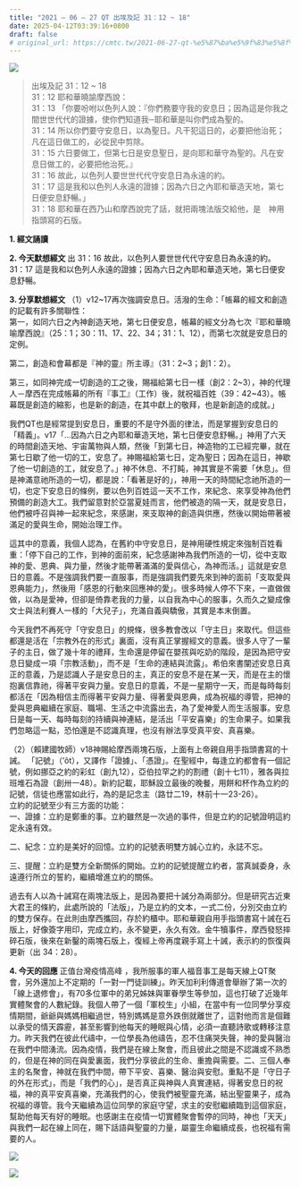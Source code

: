 ```yaml
---
title: "2021 – 06 – 27 QT 出埃及記 31：12 ~ 18"
date: 2025-04-12T03:39:16+0800
draft: false
# original_url: https://cmtc.tw/2021-06-27-qt-%e5%87%ba%e5%9f%83%e5%8f%8a%e8%a8%98-31%ef%bc%9a12-18
---
```


![](/images/qt.jpg)
> 出埃及記 31：12 ~ 18  
> 31：12 耶和華曉諭摩西說：  
> 31：13 「你要吩咐以色列人說：『你們務要守我的安息日；因為這是你我之間世世代代的證據，使你們知道我─耶和華是叫你們成為聖的。  
> 31：14 所以你們要守安息日，以為聖日。凡干犯這日的，必要把他治死；凡在這日做工的，必從民中剪除。  
> 31：15 六日要做工，但第七日是安息聖日，是向耶和華守為聖的。凡在安息日做工的，必要把他治死。』  
> 31：16 故此，以色列人要世世代代守安息日為永遠的約。  
> 31：17 這是我和以色列人永遠的證據；因為六日之內耶和華造天地，第七日便安息舒暢。」  
> 31：18 耶和華在西乃山和摩西說完了話，就把兩塊法版交給他，是　神用指頭寫的石版。

**1. 經文誦讀**

**2.  今天默想經文**
出 31：16 故此，以色列人要世世代代守安息日為永遠的約。  
31：17 這是我和以色列人永遠的證據；因為六日之內耶和華造天地，第七日便安息舒暢。

**3. 分享默想經文**
（1）v12\~17再次強調安息日。活潑的生命：「帳幕的經文和創造的記載有許多關聯性：  
第一，如同六日之內神創造天地，第七日便安息，帳幕的經文分為七次『耶和華曉喻摩西說』（25：1；30：11、17、22、34；31：1、12），而第七次就是安息日的定例。

第二，創造和會幕都是『神的靈』所主導』（31：2\~3；創1：2）。

第三，如同神完成一切創造的工之後，賜福給第七日一樣（創2：2\~3），神的代理人－摩西在完成帳幕的所有『事工』（工作）後，就祝福百姓（39：42\~43）。帳幕既是創造的縮影，也是新的創造，在其中獻上的敬拜，也是新創造的成就。」

我們QT也是經常提到安息日，重要的不是守外面的律法，而是掌握到安息日的「精義」。v17「…因為六日之內耶和華造天地，第七日便安息舒暢。」神用了六天的時間創造天地、宇宙萬物與人類，然後「到第七日，神造物的工已經完畢，就在第七日歇了他一切的工，安息了。神賜福給第七日，定為聖日；因為在這日，神歇了他一切創造的工，就安息了。」神不休息、不打盹，神其實是不需要「休息」。但是神滿意祂所造的一切，都是說：「看著是好的」，神用一天的時間紀念祂所造的一切，也定下安息日的條例，要以色列百姓這一天不工作，來紀念、來享受神為他們預備的創造大工。我們留意對於亞當夏娃而言，他們被造的隔一天，就是安息日，他們被呼召與神一起來紀念，來感謝，來支取神的創造與供應，然後以開始帶著被滿足的愛與生命，開始治理工作。

這其中的意義，我個人認為，在舊約中守安息日，是神用硬性規定來強制百姓看重：「停下自己的工作，到神的面前來，紀念感謝神為我們所造的一切，從中支取神的愛、恩典、與力量，然後才能帶著滿滿的愛與信心，為神而活。」這就是安息日的意義。不是強調我們要一直服事，而是強調我們要先來到神的面前「支取愛與恩典能力」，然後用「感恩的行動來回應神的愛」。很多時候人停不下來，一直做做做，以為是愛神，但卻是倚靠老我的力量，以自我為中心的服事，久而久之變成像文士與法利賽人一樣的「大兒子」，充滿自義與驕傲，其實是本末倒置。

今天我們不再死守「守安息日」的規條，很多教會改以「守主日」來取代。但這些都還是活在「宗教外在的形式」裏面，沒有真正掌握經文的意義。很多人守了一輩子的主日，做了幾十年的禮拜，生命還是停留在嬰孩與吃奶的階段，是因為把守安息日變成一項「宗教活動」，而不是「生命的連結與流露」。希伯來書闡述安息日真正的意義，乃是認識人子是安息日的主，真正的安息不是在某一天，而是在主的懷抱裏信靠祂，得著平安與力量。安息日的意義，不是一星期守一天，而是每時每刻都活在「因為相信主而得著平安與力量、得著愛與恩典，成為祝福的導管，把神的愛與恩典繼續在家庭、職場、生活之中流露出去，為了愛神愛人而生活服事。安息日是每一天、每時每刻的持續與神連結，是活出「平安喜樂」的生命果子。如果我們忽略這一點，恐怕還是不認識真理，也沒有辦法享受真平安、真喜樂。

（2）（賴建國牧師）v18神賜給摩西兩塊石版，上面有上帝親自用手指頭書寫的十誡。 「記號」（’ôt），又譯作「證據」、「憑證」。在聖經中，每逢立約都會有一個記號，例如挪亞之約的彩虹（創九12），亞伯拉罕之約的割禮（創十七11），雅各與拉班堆石為證（創卅一48）。新約記載，耶穌設立最後的晚餐，用餅和杯作為立約的記號，信徒也應當如此行，為的是記念主（路廿二19，林前十一23-26）。  
立約的記號至少有三方面的功能：  
一、證據：立約是鄭重的事。立約雖然是一次過的事件，但是立約的記號證明這約定永遠有效。

二、紀念：立約是美好的回憶。立約的記號表明雙方誠心立約，永誌不忘。

三、提醒：立約是雙方全新關係的開始。立約的記號提醒立約者，當真誠委身，永遠遵行所立的誓約，繼續增進立約的關係。

過去有人以為十誡寫在兩塊法版上，是因為要把十誡分為兩部分。但是研究古近東大君王的條約，此處所說的「法版」，乃是立約的文本，一式二份，分別交由立約的雙方保存。在此則由摩西攜回，存於約櫃中。耶和華親自用手指頭書寫十誡在石版上，好像簽字用印，完成立約，永不變更，永久有效。金牛犢事件，摩西發怒摔碎石版，後來在新鑿的兩塊石版上，復經上帝再度親手寫上十誡，表示約的恢復與更新（出 34：28）。

**4. 今天的回應**
正值台灣疫情高峰 ，我所服事的軍人福音事工是每天線上QT聚會，另外還加上不定期的「一對一門徒訓練」。昨天加利利傳道會舉辦了第一次的「線上退修會」，有70多位軍中的弟兄姊妹與軍眷學生等參加，這也打破了近幾年實體聚會的人數紀錄。我個人帶了一個「軍校生」小組，在當中有一位同學分享疫情期間，爺爺與媽媽相繼過世，特別媽媽是意外跌倒就離世了，這對他而言是個難以承受的情天霹靂，甚至影響到他每天的睡眠與心情，必須一直聽詩歌或轉移注意力。昨天我們在彼此代禱中，一位學長為他禱告，忍不住痛哭失聲，神的愛與醫治在我們中間湧流。因為疫情，我們是在線上聚會，而且彼此之間是不認識或不熟悉的，但是在神的同在與愛裏面，我們分享彼此的生命、重擔與需要。二、三個人奉主的名聚會，神就在我們中間，帶下平安、喜樂、醫治與安慰。重點不是「守日子的外在形式」，而是「我們的心」，是否真正與神與人真實連結，得著安息日的祝福，神的真平安真喜樂，充滿我們的心，使我們被聖靈充滿，結出聖靈果子，成為祝福的導管。我今天繼續為這位同學的家庭守望，求主的安慰繼續臨到這個家庭，幫助他每天有好的睡眠。也感謝主在疫情一切實體聚會暫停的同時，神也「天天」與我們一起在線上同在，賜下話語與聖靈的力量，屬靈生命繼續成長，也祝福有需要的人。

![](/images/202106271.jpg)

![](/images/202106272.jpg)
